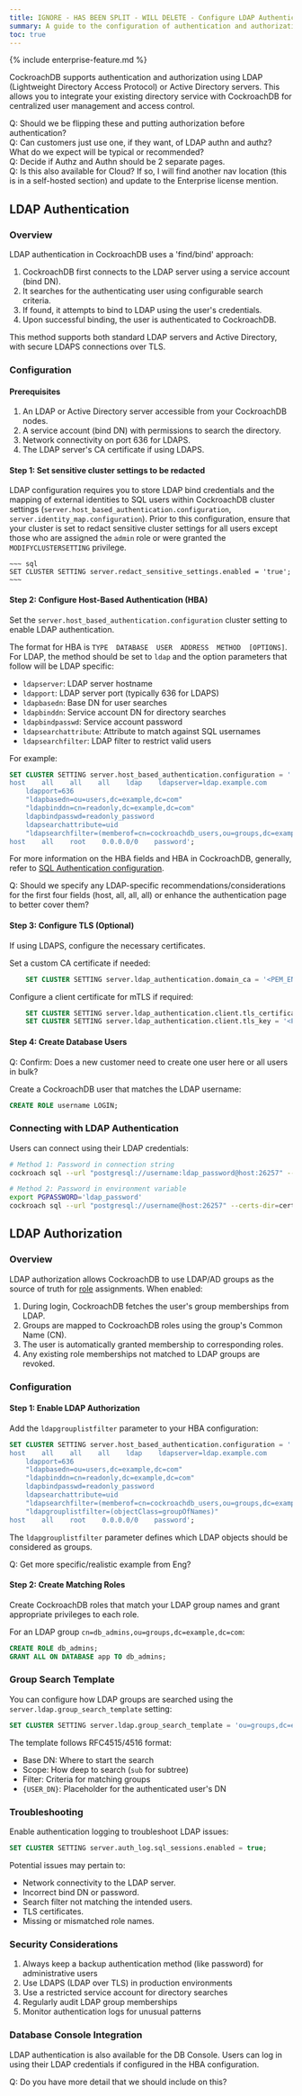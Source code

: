 ```yaml
---
title: IGNORE - HAS BEEN SPLIT - WILL DELETE - Configure LDAP Authentication and Authorization (TO REMOVE - HAS BEEN SPLIT)
summary: A guide to the configuration of authentication and authorization using LDAP or Active Directory.
toc: true
---
```


{% include enterprise-feature.md %}

CockroachDB supports authentication and authorization using LDAP (Lightweight Directory Access Protocol) or Active Directory servers. This allows you to integrate your existing directory service with CockroachDB for centralized user management and access control.

Q: Should we be flipping these and putting authorization before authentication?  
Q: Can customers just use one, if they want, of LDAP authn and authz? What do we expect will be typical or recommended?  
Q: Decide if Authz and Authn should be 2 separate pages.  
Q: Is this also available for Cloud? If so, I will find another nav location (this is in a self-hosted section) and update to the Enterprise license mention.

## LDAP Authentication

### Overview

LDAP authentication in CockroachDB uses a 'find/bind' approach:

1. CockroachDB first connects to the LDAP server using a service account (bind DN).
2. It searches for the authenticating user using configurable search criteria.
3. If found, it attempts to bind to LDAP using the user's credentials.
4. Upon successful binding, the user is authenticated to CockroachDB.

This method supports both standard LDAP servers and Active Directory, with secure LDAPS connections over TLS.

### Configuration

#### Prerequisites

1. An LDAP or Active Directory server accessible from your CockroachDB nodes.
2. A service account (bind DN) with permissions to search the directory.
3. Network connectivity on port 636 for LDAPS.
4. The LDAP server's CA certificate if using LDAPS.

#### Step 1: Set sensitive cluster settings to be redacted

LDAP configuration requires you to store LDAP bind credentials and the mapping of external identities to SQL users within CockroachDB cluster settings (`server.host_based_authentication.configuration`, `server.identity_map.configuration`). Prior to this configuration, ensure that your cluster is set to redact sensitive cluster settings for all users except those who are assigned the `admin` role or were granted the `MODIFYCLUSTERSETTING` privilege.

    ~~~ sql
    SET CLUSTER SETTING server.redact_sensitive_settings.enabled = 'true';
    ~~~

#### Step 2: Configure Host-Based Authentication (HBA)

Set the `server.host_based_authentication.configuration` cluster setting to enable LDAP authentication.

The format for HBA is `TYPE  DATABASE  USER  ADDRESS  METHOD  [OPTIONS]`. For LDAP, the method should be set to `ldap` and the option parameters that follow will be LDAP specific:

- `ldapserver`: LDAP server hostname
- `ldapport`: LDAP server port (typically 636 for LDAPS)
- `ldapbasedn`: Base DN for user searches
- `ldapbinddn`: Service account DN for directory searches
- `ldapbindpasswd`: Service account password
- `ldapsearchattribute`: Attribute to match against SQL usernames
- `ldapsearchfilter`: LDAP filter to restrict valid users

For example:

~~~ sql
SET CLUSTER SETTING server.host_based_authentication.configuration = '
host    all    all    all    ldap    ldapserver=ldap.example.com 
    ldapport=636 
    "ldapbasedn=ou=users,dc=example,dc=com" 
    "ldapbinddn=cn=readonly,dc=example,dc=com" 
    ldapbindpasswd=readonly_password 
    ldapsearchattribute=uid 
    "ldapsearchfilter=(memberof=cn=cockroachdb_users,ou=groups,dc=example,dc=com)"
host    all    root    0.0.0.0/0    password';
~~~

For more information on the HBA fields and HBA in CockroachDB, generally, refer to [SQL Authentication configuration](https://www.cockroachlabs.com/docs/stable/security-reference/authentication#authentication-configuration).

Q: Should we specify any LDAP-specific recommendations/considerations for the first four fields (host, all, all, all) or enhance the authentication page to better cover them?

#### Step 3: Configure TLS (Optional)

If using LDAPS, configure the necessary certificates.

Set a custom CA certificate if needed:

~~~ sql
    SET CLUSTER SETTING server.ldap_authentication.domain_ca = '<PEM_ENCODED_CA_CERT>';
~~~

Configure a client certificate for mTLS if required:

~~~ sql
    SET CLUSTER SETTING server.ldap_authentication.client.tls_certificate = '<PEM_ENCODED_CERT>';
    SET CLUSTER SETTING server.ldap_authentication.client.tls_key = '<PEM_ENCODED_KEY>';
~~~

#### Step 4: Create Database Users

Q: Confirm: Does a new customer need to create one user here or all users in bulk? 

Create a CockroachDB user that matches the LDAP username:

~~~ sql
CREATE ROLE username LOGIN;
~~~

### Connecting with LDAP Authentication

Users can connect using their LDAP credentials:

~~~ bash
# Method 1: Password in connection string
cockroach sql --url "postgresql://username:ldap_password@host:26257" --certs-dir=certs

# Method 2: Password in environment variable
export PGPASSWORD='ldap_password'
cockroach sql --url "postgresql://username@host:26257" --certs-dir=certs
~~~

## LDAP Authorization

### Overview

LDAP authorization allows CockroachDB to use LDAP/AD groups as the source of truth for [role](https://www.cockroachlabs.com/docs/stable/security-reference/authorization#roles) assignments. When enabled:

1. During login, CockroachDB fetches the user's group memberships from LDAP.
2. Groups are mapped to CockroachDB roles using the group's Common Name (CN).
3. The user is automatically granted membership to corresponding roles.
4. Any existing role memberships not matched to LDAP groups are revoked.

### Configuration

#### Step 1: Enable LDAP Authorization

Add the `ldapgrouplistfilter` parameter to your HBA configuration:

~~~ sql
SET CLUSTER SETTING server.host_based_authentication.configuration = '
host    all    all    all    ldap    ldapserver=ldap.example.com 
    ldapport=636 
    "ldapbasedn=ou=users,dc=example,dc=com" 
    "ldapbinddn=cn=readonly,dc=example,dc=com" 
    ldapbindpasswd=readonly_password 
    ldapsearchattribute=uid 
    "ldapsearchfilter=(memberof=cn=cockroachdb_users,ou=groups,dc=example,dc=com)"
    "ldapgrouplistfilter=(objectClass=groupOfNames)"
host    all    root    0.0.0.0/0    password';
~~~

The `ldapgrouplistfilter` parameter defines which LDAP objects should be considered as groups.

Q: Get more specific/realistic example from Eng?

#### Step 2: Create Matching Roles

Create CockroachDB roles that match your LDAP group names and grant appropriate privileges to each role.

For an LDAP group `cn=db_admins,ou=groups,dc=example,dc=com`:

~~~ sql
CREATE ROLE db_admins;
GRANT ALL ON DATABASE app TO db_admins;
~~~

### Group Search Template

You can configure how LDAP groups are searched using the `server.ldap.group_search_template` setting:

~~~ sql
SET CLUSTER SETTING server.ldap.group_search_template = 'ou=groups,dc=example,dc=com??sub?(&(objectClass=groupOfNames)(member={USER_DN}))';
~~~

The template follows RFC4515/4516 format:

- Base DN: Where to start the search
- Scope: How deep to search (`sub` for subtree)
- Filter: Criteria for matching groups
- `{USER_DN}`: Placeholder for the authenticated user's DN

### Troubleshooting

Enable authentication logging to troubleshoot LDAP issues:

~~~ sql
SET CLUSTER SETTING server.auth_log.sql_sessions.enabled = true;
~~~

Potential issues may pertain to:

- Network connectivity to the LDAP server.
- Incorrect bind DN or password.
- Search filter not matching the intended users.
- TLS certificates.
- Missing or mismatched role names.

### Security Considerations

1. Always keep a backup authentication method (like password) for administrative users
2. Use LDAPS (LDAP over TLS) in production environments
3. Use a restricted service account for directory searches
4. Regularly audit LDAP group memberships
5. Monitor authentication logs for unusual patterns

### Database Console Integration

LDAP authentication is also available for the DB Console. Users can log in using their LDAP credentials if configured in the HBA configuration.

Q: Do you have more detail that we should include on this?
